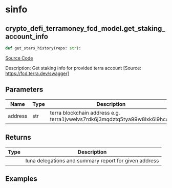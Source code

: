 # sinfo

## crypto_defi_terramoney_fcd_model.get_staking_account_info

```python
def get_stars_history(repo: str):
```
[Source Code](https://github.com/OpenBB-finance/OpenBBTerminal/tree/main/openbb_terminal/cryptocurrency/defi/terramoney_fcd_model.py#L103)

Description: Get staking info for provided terra account [Source: https://fcd.terra.dev/swagger]

## Parameters

| Name | Type | Description | Default | Optional |
| ---- | ---- | ----------- | ------- | -------- |
| address | str | terra blockchain address e.g. terra1jvwelvs7rdk6j3mqdztq5tya99w8lxk6l9hcqg | None | False |

## Returns

| Type | Description |
| ---- | ----------- |
|  | luna delegations and summary report for given address |

## Examples

